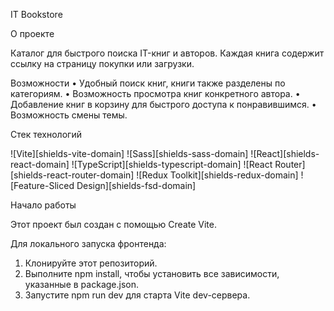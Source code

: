 IT Bookstore

О проекте

Каталог для быстрого поиска IT-книг и авторов. Каждая книга содержит ссылку на страницу покупки или загрузки.

Возможности
• Удобный поиск книг, книги также разделены по категориям.
• Возможность просмотра книг конкретного автора.
• Добавление книг в корзину для быстрого доступа к понравившимся.
• Возможность смены темы.

Стек технологий

![Vite][shields-vite-domain]
![Sass][shields-sass-domain]
![React][shields-react-domain]
![TypeScript][shields-typescript-domain]
![React Router][shields-react-router-domain]
![Redux Toolkit][shields-redux-domain]
![Feature-Sliced Design][shields-fsd-domain]

Начало работы

Этот проект был создан с помощью Create Vite.

Для локального запуска фронтенда:

1. Клонируйте этот репозиторий.
2. Выполните npm install, чтобы установить все зависимости, указанные в package.json.
3. Запустите npm run dev для старта Vite dev-сервера.
